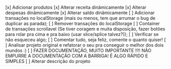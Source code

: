 [x] Adicionar produtos
[x] Alterar receita dinâmicamente
[x] Alterar despesas dinâmicamente
[x] Alterar saldo dinâmicamente
[ ] Adicionar transações no localStorage (mais ou menos, tem que arrumar o bug de duplicar as parada);
[ ] Remover transações do localStorage
[ ] Container de transações scrollavel (Se tiver coragem e muita disposição, fazer botões para rolar pra cima e pra baixo (usar slice/splice talvez?));
[ ] Verificar se não esqueceu algo;
[ ] Comentar tudo, seja feliz, comente o quanto quiser!
[ ] Analisar projeto original e refatorar o seu pra conseguir o melhor dos dois mundos :)
[ ] FAZER DOCUMENTAÇÃO, MUITO IMPORTANTE !!!! NÃO EMPURRE A DOCUMENTAÇÃO COM A BARRIGA! É ALGO RÁPIDO E SIMPLES
[ ] Alterar descrição do projeto